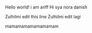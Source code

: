 Hello world!
i am ariff
Hi sya nora danish

Zulhilmi edit this line
Zulhilmi edit lagi

mamamamamamamamam
